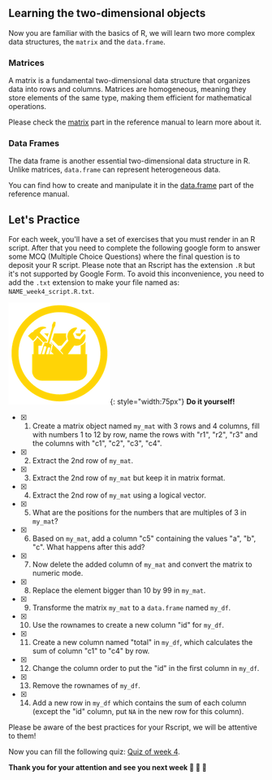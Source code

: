 ## Learning the two-dimensional objects

Now you are familiar with the basics of R,
we will learn two more complex data structures, the `matrix` and the `data.frame`.


### Matrices

A matrix is a fundamental two-dimensional data structure that organizes data into rows and columns.
Matrices are homogeneous, meaning they store elements of the same type, making them efficient for mathematical operations.

Please check the [matrix](r06_df_matrices.md) part in the reference manual to learn more about it.

### Data Frames

The data frame is another essential two-dimensional data structure in R.
Unlike matrices, `data.frame` can represent heterogeneous data.

You can find how to create and manipulate it in the [data.frame](r06_df_matrices.md) part of the reference manual.


## Let's Practice

For each week, you'll have a set of exercises that you must render in an R script. 
After that you need to complete the following google form to answer some MCQ (Multiple
Choice Questions) where the final question is to deposit your R script.
Please note that an Rscript has the extension `.R` but it's not supported by Google Form.
To avoid this inconvenience, you need to add the `.txt` extension to make your file named as: `NAME_week4_script.R.txt`. 

![](images/toolbox-do-it-yourself.png){: style="width:75px"} **Do it yourself!**

- [x] 1. Create a matrix object named `my_mat` with 3 rows and 4 columns,
fill with numbers 1 to 12 by row,
name the rows with "r1", "r2", "r3" and the columns with "c1", "c2", "c3", "c4".
- [x] 2. Extract the 2nd row of `my_mat`.
- [x] 3. Extract the 2nd row of `my_mat` but keep it in matrix format.
- [x] 4. Extract the 2nd row of `my_mat` using a logical vector.
- [x] 5. What are the positions for the numbers that are multiples of 3 in `my_mat`?
- [x] 6. Based on `my_mat`, add a column "c5" containing the values "a", "b", "c". What happens after this add?
- [x] 7. Now delete the added column of `my_mat` and convert the matrix to numeric mode.
- [x] 8. Replace the element bigger than 10 by 99 in `my_mat`.
- [x] 9. Transforme the matrix `my_mat` to a `data.frame` named `my_df`.
- [x] 10. Use the rownames to create a new column "id" for `my_df`.
- [x] 11. Create a new column named "total" in `my_df`, which calculates the sum of column "c1" to "c4" by row.
- [x] 12. Change the column order to put the "id" in the first column in `my_df`.
- [x] 13. Remove the rownames of `my_df`.
- [x] 14. Add a new row in `my_df` which contains the sum of each column (except the "id" column, put `NA` in the new row for this column).

Please be aware of the best practices for your Rscript, we will be attentive to them!

Now you can fill the following quiz: [Quiz of week 4](https://forms.gle/9ge6VxjL9dmFapJK6).


**Thank you for your attention and see you next week :clap: :clap: :clap:**